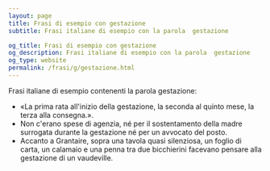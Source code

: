 ```yaml
---
layout: page
title: Frasi di esempio con gestazione 
subtitle: Frasi italiane di esempio con la parola  gestazione

og_title: Frasi di esempio con gestazione 
og_description: Frasi italiane di esempio con la parola  gestazione
og_type: website
permalink: /frasi/g/gestazione.html
---
```


Frasi italiane di esempio contenenti la parola gestazione:


- «La prima rata all'inizio della gestazione, la seconda al quinto mese, la terza alla consegna.».
- Non c'erano spese di agenzia, né per il sostentamento della madre surrogata durante la gestazione né per un avvocato del posto.
- Accanto a Grantaire, sopra una tavola quasi silenziosa, un foglio di carta, un calamaio e una penna tra due bicchierini facevano pensare alla gestazione di un vaudeville.

